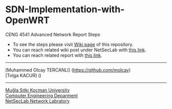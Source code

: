 # SDN-Implementation-with-OpenWRT
CENG 4541 Advanced Network Report Steps

* To see the steps please visit [Wiki page](https://github.com/molcay/SDN-Implementation-with-OpenWRT/wiki) of this repository.
* You can reach related wiki post under NetSecLab with [this link](http://wiki.netseclab.mu.edu.tr/index.php?title=Software-Defined_Network_and_Implementation).
* You can reach related report with [this link](http://wiki.netseclab.mu.edu.tr/images/b/ba/Ceng4541_Report_MuhammedOlcayTERCANLI_TolgaKACUR.pdf).

---

[Muhammed Olcay TERCANLI] (https://github.com/molcay) <br>
[Tolga KACUR] ()

---

[Muğla Sıtkı Koçman University](http://mu.edu.tr/) <br>
[Computer Engineering Deparment](http://bilmuh.mu.edu.tr/) <br>
[NetSecLab Network Labratory](http://netseclab.mu.edu.tr/) <br>
